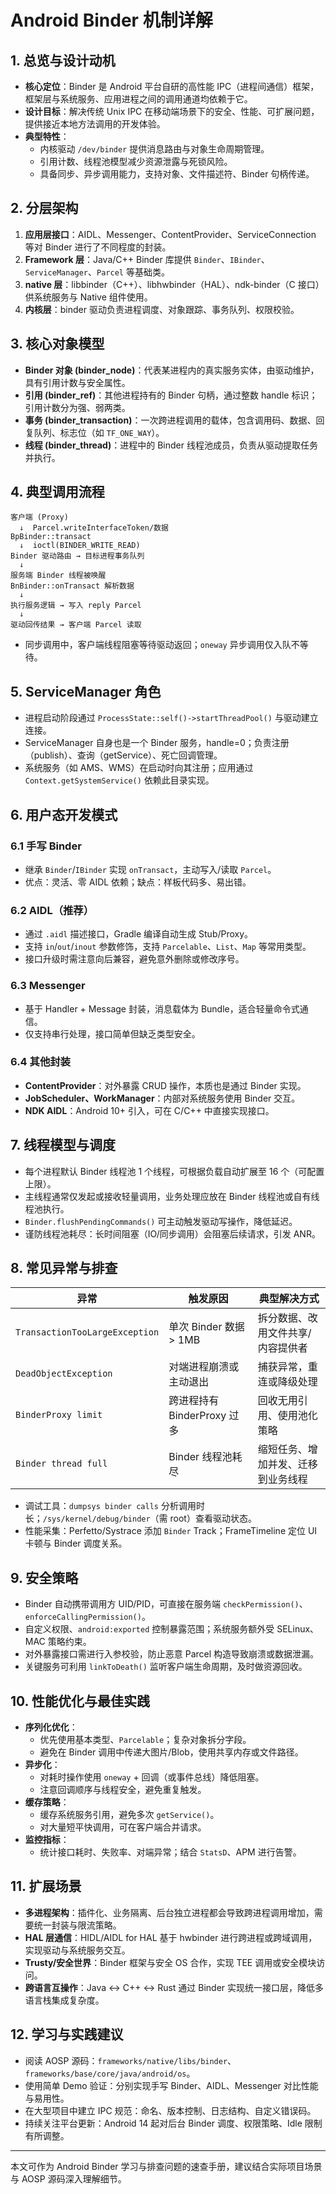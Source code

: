 # Android Binder 机制详解

## 1. 总览与设计动机
- **核心定位**：Binder 是 Android 平台自研的高性能 IPC（进程间通信）框架，框架层与系统服务、应用进程之间的调用通道均依赖于它。
- **设计目标**：解决传统 Unix IPC 在移动端场景下的安全、性能、可扩展问题，提供接近本地方法调用的开发体验。
- **典型特性**：
    - 内核驱动 `/dev/binder` 提供消息路由与对象生命周期管理。
    - 引用计数、线程池模型减少资源泄露与死锁风险。
    - 具备同步、异步调用能力，支持对象、文件描述符、Binder 句柄传递。

## 2. 分层架构
1. **应用层接口**：AIDL、Messenger、ContentProvider、ServiceConnection 等对 Binder 进行了不同程度的封装。
2. **Framework 层**：Java/C++ Binder 库提供 `Binder`、`IBinder`、`ServiceManager`、`Parcel` 等基础类。
3. **native 层**：libbinder（C++）、libhwbinder（HAL）、ndk-binder（C 接口）供系统服务与 Native 组件使用。
4. **内核层**：binder 驱动负责进程调度、对象跟踪、事务队列、权限校验。

## 3. 核心对象模型
- **Binder 对象 (binder_node)**：代表某进程内的真实服务实体，由驱动维护，具有引用计数与安全属性。
- **引用 (binder_ref)**：其他进程持有的 Binder 句柄，通过整数 handle 标识；引用计数分为强、弱两类。
- **事务 (binder_transaction)**：一次跨进程调用的载体，包含调用码、数据、回复队列、标志位（如 `TF_ONE_WAY`）。
- **线程 (binder_thread)**：进程中的 Binder 线程池成员，负责从驱动提取任务并执行。

## 4. 典型调用流程
```
客户端 (Proxy)
  ↓  Parcel.writeInterfaceToken/数据
BpBinder::transact
  ↓  ioctl(BINDER_WRITE_READ)
Binder 驱动路由 → 目标进程事务队列
  ↓
服务端 Binder 线程被唤醒
BnBinder::onTransact 解析数据
  ↓
执行服务逻辑 → 写入 reply Parcel
  ↓
驱动回传结果 → 客户端 Parcel 读取
```
- 同步调用中，客户端线程阻塞等待驱动返回；`oneway` 异步调用仅入队不等待。

## 5. ServiceManager 角色
- 进程启动阶段通过 `ProcessState::self()->startThreadPool()` 与驱动建立连接。
- ServiceManager 自身也是一个 Binder 服务，handle=0；负责注册（publish）、查询（getService）、死亡回调管理。
- 系统服务（如 AMS、WMS）在启动时向其注册；应用通过 `Context.getSystemService()` 依赖此目录实现。

## 6. 用户态开发模式
### 6.1 手写 Binder
- 继承 `Binder`/`IBinder` 实现 `onTransact`，主动写入/读取 `Parcel`。
- 优点：灵活、零 AIDL 依赖；缺点：样板代码多、易出错。

### 6.2 AIDL（推荐）
- 通过 `.aidl` 描述接口，Gradle 编译自动生成 Stub/Proxy。
- 支持 `in`/`out`/`inout` 参数修饰，支持 `Parcelable`、`List`、`Map` 等常用类型。
- 接口升级时需注意向后兼容，避免意外删除或修改序号。

### 6.3 Messenger
- 基于 Handler + Message 封装，消息载体为 Bundle，适合轻量命令式通信。
- 仅支持串行处理，接口简单但缺乏类型安全。

### 6.4 其他封装
- **ContentProvider**：对外暴露 CRUD 操作，本质也是通过 Binder 实现。
- **JobScheduler、WorkManager**：内部对系统服务使用 Binder 交互。
- **NDK AIDL**：Android 10+ 引入，可在 C/C++ 中直接实现接口。

## 7. 线程模型与调度
- 每个进程默认 Binder 线程池 1 个线程，可根据负载自动扩展至 16 个（可配置上限）。
- 主线程通常仅发起或接收轻量调用，业务处理应放在 Binder 线程池或自有线程池执行。
- `Binder.flushPendingCommands()` 可主动触发驱动写操作，降低延迟。
- 谨防线程池耗尽：长时间阻塞（IO/同步调用）会阻塞后续请求，引发 ANR。

## 8. 常见异常与排查
| 异常 | 触发原因 | 典型解决方式 |
| ---- | -------- | ------------ |
| `TransactionTooLargeException` | 单次 Binder 数据 > 1MB | 拆分数据、改用文件共享/内容提供者 |
| `DeadObjectException` | 对端进程崩溃或主动退出 | 捕获异常，重连或降级处理 |
| `BinderProxy limit` | 跨进程持有 BinderProxy 过多 | 回收无用引用、使用池化策略 |
| `Binder thread full` | Binder 线程池耗尽 | 缩短任务、增加并发、迁移到业务线程 |

- 调试工具：`dumpsys binder calls` 分析调用时长；`/sys/kernel/debug/binder`（需 root）查看驱动状态。
- 性能采集：Perfetto/Systrace 添加 `Binder` Track；FrameTimeline 定位 UI 卡顿与 Binder 调度关系。

## 9. 安全策略
- Binder 自动携带调用方 UID/PID，可直接在服务端 `checkPermission()`、`enforceCallingPermission()`。
- 自定义权限、`android:exported` 控制暴露范围；系统服务额外受 SELinux、MAC 策略约束。
- 对外暴露接口需进行入参校验，防止恶意 Parcel 构造导致崩溃或数据泄漏。
- 关键服务可利用 `linkToDeath()` 监听客户端生命周期，及时做资源回收。

## 10. 性能优化与最佳实践
- **序列化优化**：
    - 优先使用基本类型、`Parcelable`；复杂对象拆分字段。
    - 避免在 Binder 调用中传递大图片/Blob，使用共享内存或文件路径。
- **异步化**：
    - 对耗时操作使用 `oneway` + 回调（或事件总线）降低阻塞。
    - 注意回调顺序与线程安全，避免重复触发。
- **缓存策略**：
    - 缓存系统服务引用，避免多次 `getService()`。
    - 对大量短平快调用，可在客户端合并请求。
- **监控指标**：
    - 统计接口耗时、失败率、对端异常；结合 `StatsD`、APM 进行告警。

## 11. 扩展场景
- **多进程架构**：插件化、业务隔离、后台独立进程都会导致跨进程调用增加，需要统一封装与限流策略。
- **HAL 层通信**：HIDL/AIDL for HAL 基于 hwbinder 进行跨进程或跨域调用，实现驱动与系统服务交互。
- **Trusty/安全世界**：Binder 框架与安全 OS 合作，实现 TEE 调用或安全模块访问。
- **跨语言互操作**：Java ↔ C++ ↔ Rust 通过 Binder 实现统一接口层，降低多语言栈集成复杂度。

## 12. 学习与实践建议
- 阅读 AOSP 源码：`frameworks/native/libs/binder`、`frameworks/base/core/java/android/os`。
- 使用简单 Demo 验证：分别实现手写 Binder、AIDL、Messenger 对比性能与易用性。
- 在大型项目中建立 IPC 规范：命名、版本控制、日志结构、自定义错误码。
- 持续关注平台更新：Android 14 起对后台 Binder 调度、权限策略、Idle 限制有所调整。

---
本文可作为 Android Binder 学习与排查问题的速查手册，建议结合实际项目场景与 AOSP 源码深入理解细节。

